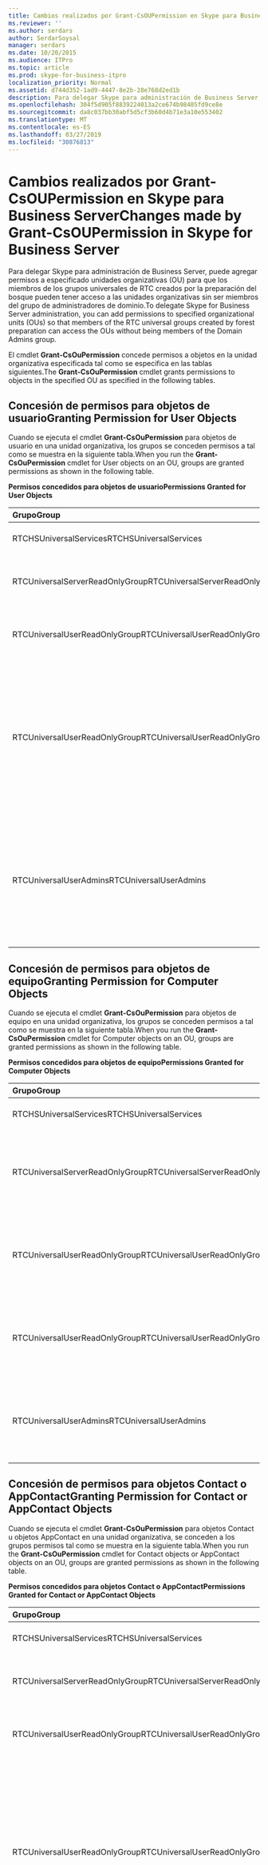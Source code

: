 ```yaml
---
title: Cambios realizados por Grant-CsOUPermission en Skype para Business Server
ms.reviewer: ''
ms.author: serdars
author: SerdarSoysal
manager: serdars
ms.date: 10/20/2015
ms.audience: ITPro
ms.topic: article
ms.prod: skype-for-business-itpro
localization_priority: Normal
ms.assetid: d744d352-1ad9-4447-8e2b-28e768d2ed1b
description: Para delegar Skype para administración de Business Server, puede agregar permisos a especificado unidades organizativas (OU) para que los miembros de los grupos universales de RTC creados por la preparación del bosque pueden tener acceso a las unidades organizativas sin ser miembros del grupo de administradores de dominio.
ms.openlocfilehash: 304f5d905f8839224013a2ce674b98405fd9ce8e
ms.sourcegitcommit: da8c037bb30abf5d5cf3b60d4b71e3a10e553402
ms.translationtype: MT
ms.contentlocale: es-ES
ms.lasthandoff: 03/27/2019
ms.locfileid: "30876813"
---
```

# <a name="changes-made-by-grant-csoupermission-in-skype-for-business-server"></a><span data-ttu-id="af153-103">Cambios realizados por Grant-CsOUPermission en Skype para Business Server</span><span class="sxs-lookup"><span data-stu-id="af153-103">Changes made by Grant-CsOUPermission in Skype for Business Server</span></span>
 
<span data-ttu-id="af153-104">Para delegar Skype para administración de Business Server, puede agregar permisos a especificado unidades organizativas (OU) para que los miembros de los grupos universales de RTC creados por la preparación del bosque pueden tener acceso a las unidades organizativas sin ser miembros del grupo de administradores de dominio.</span><span class="sxs-lookup"><span data-stu-id="af153-104">To delegate Skype for Business Server administration, you can add permissions to specified organizational units (OUs) so that members of the RTC universal groups created by forest preparation can access the OUs without being members of the Domain Admins group.</span></span> 
  
<span data-ttu-id="af153-105">El cmdlet **Grant-CsOuPermission** concede permisos a objetos en la unidad organizativa especificada tal como se especifica en las tablas siguientes.</span><span class="sxs-lookup"><span data-stu-id="af153-105">The **Grant-CsOuPermission** cmdlet grants permissions to objects in the specified OU as specified in the following tables.</span></span>
  
## <a name="granting-permission-for-user-objects"></a><span data-ttu-id="af153-106">Concesión de permisos para objetos de usuario</span><span class="sxs-lookup"><span data-stu-id="af153-106">Granting Permission for User Objects</span></span>

<span data-ttu-id="af153-107">Cuando se ejecuta el cmdlet **Grant-CsOuPermission** para objetos de usuario en una unidad organizativa, los grupos se conceden permisos a tal como se muestra en la siguiente tabla.</span><span class="sxs-lookup"><span data-stu-id="af153-107">When you run the **Grant-CsOuPermission** cmdlet for User objects on an OU, groups are granted permissions as shown in the following table.</span></span>
  
<span data-ttu-id="af153-108">**Permisos concedidos para objetos de usuario**</span><span class="sxs-lookup"><span data-stu-id="af153-108">**Permissions Granted for User Objects**</span></span>

|<span data-ttu-id="af153-109">**Grupo**</span><span class="sxs-lookup"><span data-stu-id="af153-109">**Group**</span></span>|<span data-ttu-id="af153-110">**Permiso**</span><span class="sxs-lookup"><span data-stu-id="af153-110">**Permission**</span></span>|<span data-ttu-id="af153-111">**Se aplica a**</span><span class="sxs-lookup"><span data-stu-id="af153-111">**Applies to**</span></span>|
|:-----|:-----|:-----|
|<span data-ttu-id="af153-112">RTCHSUniversalServices</span><span class="sxs-lookup"><span data-stu-id="af153-112">RTCHSUniversalServices</span></span>  <br/> |<span data-ttu-id="af153-113">Replicar cambios de directorio</span><span class="sxs-lookup"><span data-stu-id="af153-113">Replicating directory changes</span></span>  <br/> |<span data-ttu-id="af153-114">Sólo este objeto</span><span class="sxs-lookup"><span data-stu-id="af153-114">This object only</span></span>  <br/> |
|<span data-ttu-id="af153-115">RTCUniversalServerReadOnlyGroup</span><span class="sxs-lookup"><span data-stu-id="af153-115">RTCUniversalServerReadOnlyGroup</span></span>  <br/> |<span data-ttu-id="af153-116">Contenido de lista</span><span class="sxs-lookup"><span data-stu-id="af153-116">List contents</span></span>  <br/> <span data-ttu-id="af153-117">Leer todas las propiedades</span><span class="sxs-lookup"><span data-stu-id="af153-117">Read all properties</span></span>  <br/> <span data-ttu-id="af153-118">Permisos de lectura</span><span class="sxs-lookup"><span data-stu-id="af153-118">Read permissions</span></span>  <br/> |<span data-ttu-id="af153-119">Sólo este objeto</span><span class="sxs-lookup"><span data-stu-id="af153-119">This object only</span></span>  <br/> |
|<span data-ttu-id="af153-120">RTCUniversalUserReadOnlyGroup</span><span class="sxs-lookup"><span data-stu-id="af153-120">RTCUniversalUserReadOnlyGroup</span></span>  <br/> |<span data-ttu-id="af153-121">Contenido de lista</span><span class="sxs-lookup"><span data-stu-id="af153-121">List contents</span></span>  <br/> <span data-ttu-id="af153-122">Leer todas las propiedades</span><span class="sxs-lookup"><span data-stu-id="af153-122">Read all properties</span></span>  <br/> <span data-ttu-id="af153-123">Permisos de lectura</span><span class="sxs-lookup"><span data-stu-id="af153-123">Read permissions</span></span>  <br/> |<span data-ttu-id="af153-124">Sólo este objeto</span><span class="sxs-lookup"><span data-stu-id="af153-124">This object only</span></span>  <br/> |
|<span data-ttu-id="af153-125">RTCUniversalUserReadOnlyGroup</span><span class="sxs-lookup"><span data-stu-id="af153-125">RTCUniversalUserReadOnlyGroup</span></span>  <br/> |<span data-ttu-id="af153-126">RTCUserSearchPropertySet de lectura</span><span class="sxs-lookup"><span data-stu-id="af153-126">Read RTCUserSearchPropertySet</span></span>  <br/> <span data-ttu-id="af153-127">RTCUserProvisioningPropertySet de lectura</span><span class="sxs-lookup"><span data-stu-id="af153-127">Read RTCUserProvisioningPropertySet</span></span>  <br/> <span data-ttu-id="af153-128">RTCPropertySet de lectura</span><span class="sxs-lookup"><span data-stu-id="af153-128">Read RTCPropertySet</span></span>  <br/> <span data-ttu-id="af153-129">Public-Information de lectura</span><span class="sxs-lookup"><span data-stu-id="af153-129">Read Public-Information</span></span>  <br/> <span data-ttu-id="af153-130">Leer información General</span><span class="sxs-lookup"><span data-stu-id="af153-130">Read General-Information</span></span>  <br/> <span data-ttu-id="af153-131">Lea las restricciones de cuenta de usuario</span><span class="sxs-lookup"><span data-stu-id="af153-131">Read User-Account-Restrictions</span></span>  <br/> |<span data-ttu-id="af153-132">Objetos de usuario descendientes</span><span class="sxs-lookup"><span data-stu-id="af153-132">Descendant User objects</span></span>  <br/> |
|<span data-ttu-id="af153-133">RTCUniversalUserAdmins</span><span class="sxs-lookup"><span data-stu-id="af153-133">RTCUniversalUserAdmins</span></span>  <br/> |<span data-ttu-id="af153-134">RTCUserSearchPropertySet de escritura</span><span class="sxs-lookup"><span data-stu-id="af153-134">Write RTCUserSearchPropertySet</span></span>  <br/> <span data-ttu-id="af153-135">MsExchUCVoiceMailSettings de escritura</span><span class="sxs-lookup"><span data-stu-id="af153-135">Write msExchUCVoiceMailSettings</span></span>  <br/> <span data-ttu-id="af153-136">RTCUserProvisioningPropertySet de escritura</span><span class="sxs-lookup"><span data-stu-id="af153-136">Write RTCUserProvisioningPropertySet</span></span>  <br/> <span data-ttu-id="af153-137">RTCPropertySet de escritura</span><span class="sxs-lookup"><span data-stu-id="af153-137">Write RTCPropertySet</span></span>  <br/> <span data-ttu-id="af153-138">ProxyAddresses de escritura</span><span class="sxs-lookup"><span data-stu-id="af153-138">Write proxyAddresses</span></span>  <br/> |<span data-ttu-id="af153-139">Objetos de usuario descendientes</span><span class="sxs-lookup"><span data-stu-id="af153-139">Descendant User objects</span></span>  <br/> |
   
## <a name="granting-permission-for-computer-objects"></a><span data-ttu-id="af153-140">Concesión de permisos para objetos de equipo</span><span class="sxs-lookup"><span data-stu-id="af153-140">Granting Permission for Computer Objects</span></span>

<span data-ttu-id="af153-141">Cuando se ejecuta el cmdlet **Grant-CsOuPermission** para objetos de equipo en una unidad organizativa, los grupos se conceden permisos a tal como se muestra en la siguiente tabla.</span><span class="sxs-lookup"><span data-stu-id="af153-141">When you run the **Grant-CsOuPermission** cmdlet for Computer objects on an OU, groups are granted permissions as shown in the following table.</span></span>
  
<span data-ttu-id="af153-142">**Permisos concedidos para objetos de equipo**</span><span class="sxs-lookup"><span data-stu-id="af153-142">**Permissions Granted for Computer Objects**</span></span>

|<span data-ttu-id="af153-143">**Grupo**</span><span class="sxs-lookup"><span data-stu-id="af153-143">**Group**</span></span>|<span data-ttu-id="af153-144">**Permiso**</span><span class="sxs-lookup"><span data-stu-id="af153-144">**Permission**</span></span>|<span data-ttu-id="af153-145">**Se aplica a**</span><span class="sxs-lookup"><span data-stu-id="af153-145">**Applies to**</span></span>|
|:-----|:-----|:-----|
|<span data-ttu-id="af153-146">RTCHSUniversalServices</span><span class="sxs-lookup"><span data-stu-id="af153-146">RTCHSUniversalServices</span></span>  <br/> |<span data-ttu-id="af153-147">Replicar cambios de directorio</span><span class="sxs-lookup"><span data-stu-id="af153-147">Replicating directory changes</span></span>  <br/> |<span data-ttu-id="af153-148">Sólo este objeto</span><span class="sxs-lookup"><span data-stu-id="af153-148">This object only</span></span>  <br/> |
|<span data-ttu-id="af153-149">RTCUniversalServerReadOnlyGroup</span><span class="sxs-lookup"><span data-stu-id="af153-149">RTCUniversalServerReadOnlyGroup</span></span>  <br/> |<span data-ttu-id="af153-150">Contenido de lista</span><span class="sxs-lookup"><span data-stu-id="af153-150">List contents</span></span>  <br/> <span data-ttu-id="af153-151">Leer todas las propiedades</span><span class="sxs-lookup"><span data-stu-id="af153-151">Read all properties</span></span>  <br/> <span data-ttu-id="af153-152">Permisos de lectura</span><span class="sxs-lookup"><span data-stu-id="af153-152">Read permissions</span></span>  <br/> |<span data-ttu-id="af153-153">Sólo este objeto</span><span class="sxs-lookup"><span data-stu-id="af153-153">This object only</span></span>  <br/> |
|<span data-ttu-id="af153-154">RTCUniversalUserReadOnlyGroup</span><span class="sxs-lookup"><span data-stu-id="af153-154">RTCUniversalUserReadOnlyGroup</span></span>  <br/> |<span data-ttu-id="af153-155">Contenido de lista</span><span class="sxs-lookup"><span data-stu-id="af153-155">List contents</span></span>  <br/> <span data-ttu-id="af153-156">Leer todas las propiedades</span><span class="sxs-lookup"><span data-stu-id="af153-156">Read all properties</span></span>  <br/> <span data-ttu-id="af153-157">Permisos de lectura</span><span class="sxs-lookup"><span data-stu-id="af153-157">Read permissions</span></span>  <br/> |<span data-ttu-id="af153-158">Sólo este objeto</span><span class="sxs-lookup"><span data-stu-id="af153-158">This object only</span></span>  <br/> |
|<span data-ttu-id="af153-159">RTCUniversalUserReadOnlyGroup</span><span class="sxs-lookup"><span data-stu-id="af153-159">RTCUniversalUserReadOnlyGroup</span></span>  <br/> |<span data-ttu-id="af153-160">Public-Information de lectura</span><span class="sxs-lookup"><span data-stu-id="af153-160">Read Public-Information</span></span>  <br/> <span data-ttu-id="af153-161">Lectura validan---nombre de Host DNS</span><span class="sxs-lookup"><span data-stu-id="af153-161">Read Validated-DNS-Host-Name</span></span>  <br/> |<span data-ttu-id="af153-162">Objetos de equipo descendientes</span><span class="sxs-lookup"><span data-stu-id="af153-162">Descendant Computer objects</span></span>  <br/> |
|<span data-ttu-id="af153-163">RTCUniversalUserAdmins</span><span class="sxs-lookup"><span data-stu-id="af153-163">RTCUniversalUserAdmins</span></span>  <br/> |<span data-ttu-id="af153-164">Public-Information de lectura</span><span class="sxs-lookup"><span data-stu-id="af153-164">Read Public-Information</span></span>  <br/> <span data-ttu-id="af153-165">Lectura validan---nombre de Host DNS</span><span class="sxs-lookup"><span data-stu-id="af153-165">Read Validated-DNS-Host-Name</span></span>  <br/> |<span data-ttu-id="af153-166">Objetos de equipo descendientes</span><span class="sxs-lookup"><span data-stu-id="af153-166">Descendant Computer objects</span></span>  <br/> |
   
## <a name="granting-permission-for-contact-or-appcontact-objects"></a><span data-ttu-id="af153-167">Concesión de permisos para objetos Contact o AppContact</span><span class="sxs-lookup"><span data-stu-id="af153-167">Granting Permission for Contact or AppContact Objects</span></span>

<span data-ttu-id="af153-168">Cuando se ejecuta el cmdlet **Grant-CsOuPermission** para objetos Contact u objetos AppContact en una unidad organizativa, se conceden a los grupos permisos tal como se muestra en la siguiente tabla.</span><span class="sxs-lookup"><span data-stu-id="af153-168">When you run the **Grant-CsOuPermission** cmdlet for Contact objects or AppContact objects on an OU, groups are granted permissions as shown in the following table.</span></span>
  
<span data-ttu-id="af153-169">**Permisos concedidos para objetos Contact o AppContact**</span><span class="sxs-lookup"><span data-stu-id="af153-169">**Permissions Granted for Contact or AppContact Objects**</span></span>

|<span data-ttu-id="af153-170">**Grupo**</span><span class="sxs-lookup"><span data-stu-id="af153-170">**Group**</span></span>|<span data-ttu-id="af153-171">**Permiso**</span><span class="sxs-lookup"><span data-stu-id="af153-171">**Permission**</span></span>|<span data-ttu-id="af153-172">**Se aplica a**</span><span class="sxs-lookup"><span data-stu-id="af153-172">**Applies to**</span></span>|
|:-----|:-----|:-----|
|<span data-ttu-id="af153-173">RTCHSUniversalServices</span><span class="sxs-lookup"><span data-stu-id="af153-173">RTCHSUniversalServices</span></span>  <br/> |<span data-ttu-id="af153-174">Replicar cambios de directorio</span><span class="sxs-lookup"><span data-stu-id="af153-174">Replicating directory changes</span></span>  <br/> |<span data-ttu-id="af153-175">Sólo este objeto</span><span class="sxs-lookup"><span data-stu-id="af153-175">This object only</span></span>  <br/> |
|<span data-ttu-id="af153-176">RTCUniversalServerReadOnlyGroup</span><span class="sxs-lookup"><span data-stu-id="af153-176">RTCUniversalServerReadOnlyGroup</span></span>  <br/> |<span data-ttu-id="af153-177">Contenido de lista</span><span class="sxs-lookup"><span data-stu-id="af153-177">List contents</span></span>  <br/> <span data-ttu-id="af153-178">Leer todas las propiedades</span><span class="sxs-lookup"><span data-stu-id="af153-178">Read all properties</span></span>  <br/> <span data-ttu-id="af153-179">Permisos de lectura</span><span class="sxs-lookup"><span data-stu-id="af153-179">Read permissions</span></span>  <br/> |<span data-ttu-id="af153-180">Sólo este objeto</span><span class="sxs-lookup"><span data-stu-id="af153-180">This object only</span></span>  <br/> |
|<span data-ttu-id="af153-181">RTCUniversalUserReadOnlyGroup</span><span class="sxs-lookup"><span data-stu-id="af153-181">RTCUniversalUserReadOnlyGroup</span></span>  <br/> |<span data-ttu-id="af153-182">Contenido de lista</span><span class="sxs-lookup"><span data-stu-id="af153-182">List contents</span></span>  <br/> <span data-ttu-id="af153-183">Leer todas las propiedades</span><span class="sxs-lookup"><span data-stu-id="af153-183">Read all properties</span></span>  <br/> <span data-ttu-id="af153-184">Permisos de lectura</span><span class="sxs-lookup"><span data-stu-id="af153-184">Read permissions</span></span>  <br/> |<span data-ttu-id="af153-185">Sólo este objeto</span><span class="sxs-lookup"><span data-stu-id="af153-185">This object only</span></span>  <br/> |
|<span data-ttu-id="af153-186">RTCUniversalUserReadOnlyGroup</span><span class="sxs-lookup"><span data-stu-id="af153-186">RTCUniversalUserReadOnlyGroup</span></span>  <br/> |<span data-ttu-id="af153-187">RTCUserSearchPropertySet de lectura</span><span class="sxs-lookup"><span data-stu-id="af153-187">Read RTCUserSearchPropertySet</span></span>  <br/> <span data-ttu-id="af153-188">RTCUserProvisioningPropertySet de lectura</span><span class="sxs-lookup"><span data-stu-id="af153-188">Read RTCUserProvisioningPropertySet</span></span>  <br/> <span data-ttu-id="af153-189">RTCPropertySet de lectura</span><span class="sxs-lookup"><span data-stu-id="af153-189">Read RTCPropertySet</span></span>  <br/> <span data-ttu-id="af153-190">Public-Information de lectura</span><span class="sxs-lookup"><span data-stu-id="af153-190">Read Public-Information</span></span>  <br/> <span data-ttu-id="af153-191">Leer información General</span><span class="sxs-lookup"><span data-stu-id="af153-191">Read General-Information</span></span>  <br/> <span data-ttu-id="af153-192">Personal-Information de lectura</span><span class="sxs-lookup"><span data-stu-id="af153-192">Read Personal-Information</span></span>  <br/> <span data-ttu-id="af153-193">Lea las restricciones de cuenta de usuario</span><span class="sxs-lookup"><span data-stu-id="af153-193">Read User-Account-Restrictions</span></span>  <br/> |<span data-ttu-id="af153-194">Objetos de contacto descendientes</span><span class="sxs-lookup"><span data-stu-id="af153-194">Descendant Contact objects</span></span>  <br/> |
|<span data-ttu-id="af153-195">RTCUniversalUserAdmins</span><span class="sxs-lookup"><span data-stu-id="af153-195">RTCUniversalUserAdmins</span></span>  <br/> |<span data-ttu-id="af153-196">RTCUserSearchPropertySet de escritura</span><span class="sxs-lookup"><span data-stu-id="af153-196">Write RTCUserSearchPropertySet</span></span>  <br/> <span data-ttu-id="af153-197">OtherIpPhone de escritura</span><span class="sxs-lookup"><span data-stu-id="af153-197">Write otherIpPhone</span></span>  <br/> <span data-ttu-id="af153-198">Escribir displayName</span><span class="sxs-lookup"><span data-stu-id="af153-198">Write displayName</span></span>  <br/> <span data-ttu-id="af153-199">Escribir descripción</span><span class="sxs-lookup"><span data-stu-id="af153-199">Write description</span></span>  <br/> <span data-ttu-id="af153-200">TelephoneNumber de escritura</span><span class="sxs-lookup"><span data-stu-id="af153-200">Write telephoneNumber</span></span>  <br/> <span data-ttu-id="af153-201">MsExchUCVoiceMailSettings de escritura</span><span class="sxs-lookup"><span data-stu-id="af153-201">Write msExchUCVoiceMailSettings</span></span>  <br/> <span data-ttu-id="af153-202">RTCUserProvisioningPropertySet de escritura</span><span class="sxs-lookup"><span data-stu-id="af153-202">Write RTCUserProvisioningPropertySet</span></span>  <br/> <span data-ttu-id="af153-203">RTCPropertySet de escritura</span><span class="sxs-lookup"><span data-stu-id="af153-203">Write RTCPropertySet</span></span>  <br/> <span data-ttu-id="af153-204">ProxyAddresses de escritura</span><span class="sxs-lookup"><span data-stu-id="af153-204">Write proxyAddresses</span></span>  <br/> |<span data-ttu-id="af153-205">Objetos de contacto descendientes</span><span class="sxs-lookup"><span data-stu-id="af153-205">Descendant Contact objects</span></span>  <br/> |
   
## <a name="granting-permission-for-device-objects"></a><span data-ttu-id="af153-206">Concesión de permisos para objetos de dispositivo</span><span class="sxs-lookup"><span data-stu-id="af153-206">Granting Permission for Device Objects</span></span>

<span data-ttu-id="af153-207">Cuando se ejecuta el cmdlet **Grant-CsOuPermission** para objetos de dispositivo en una unidad organizativa, los grupos se conceden permisos a tal como se muestra en la siguiente tabla.</span><span class="sxs-lookup"><span data-stu-id="af153-207">When you run the **Grant-CsOuPermission** cmdlet for Device objects on an OU, groups are granted permissions as shown in the following table.</span></span>
  
<span data-ttu-id="af153-208">**Permisos concedidos para objetos de dispositivo**</span><span class="sxs-lookup"><span data-stu-id="af153-208">**Permissions Granted for Device Objects**</span></span>

|<span data-ttu-id="af153-209">**Grupo**</span><span class="sxs-lookup"><span data-stu-id="af153-209">**Group**</span></span>|<span data-ttu-id="af153-210">**Permiso**</span><span class="sxs-lookup"><span data-stu-id="af153-210">**Permission**</span></span>|<span data-ttu-id="af153-211">**Se aplica a**</span><span class="sxs-lookup"><span data-stu-id="af153-211">**Applies to**</span></span>|
|:-----|:-----|:-----|
|<span data-ttu-id="af153-212">RTCHSUniversalServices</span><span class="sxs-lookup"><span data-stu-id="af153-212">RTCHSUniversalServices</span></span>  <br/> |<span data-ttu-id="af153-213">Replicar cambios de directorio</span><span class="sxs-lookup"><span data-stu-id="af153-213">Replicating directory changes</span></span>  <br/> |<span data-ttu-id="af153-214">Sólo este objeto</span><span class="sxs-lookup"><span data-stu-id="af153-214">This object only</span></span>  <br/> |
|<span data-ttu-id="af153-215">RTCUniversalServerReadOnlyGroup</span><span class="sxs-lookup"><span data-stu-id="af153-215">RTCUniversalServerReadOnlyGroup</span></span>  <br/> |<span data-ttu-id="af153-216">Contenido de lista</span><span class="sxs-lookup"><span data-stu-id="af153-216">List contents</span></span>  <br/> <span data-ttu-id="af153-217">Leer todas las propiedades</span><span class="sxs-lookup"><span data-stu-id="af153-217">Read all properties</span></span>  <br/> <span data-ttu-id="af153-218">Permisos de lectura</span><span class="sxs-lookup"><span data-stu-id="af153-218">Read permissions</span></span>  <br/> |<span data-ttu-id="af153-219">Sólo este objeto</span><span class="sxs-lookup"><span data-stu-id="af153-219">This object only</span></span>  <br/> |
|<span data-ttu-id="af153-220">RTCUniversalUserReadOnlyGroup</span><span class="sxs-lookup"><span data-stu-id="af153-220">RTCUniversalUserReadOnlyGroup</span></span>  <br/> |<span data-ttu-id="af153-221">Contenido de lista</span><span class="sxs-lookup"><span data-stu-id="af153-221">List contents</span></span>  <br/> <span data-ttu-id="af153-222">Leer todas las propiedades</span><span class="sxs-lookup"><span data-stu-id="af153-222">Read all properties</span></span>  <br/> <span data-ttu-id="af153-223">Permisos de lectura</span><span class="sxs-lookup"><span data-stu-id="af153-223">Read permissions</span></span>  <br/> |<span data-ttu-id="af153-224">Sólo este objeto</span><span class="sxs-lookup"><span data-stu-id="af153-224">This object only</span></span>  <br/> |
|<span data-ttu-id="af153-225">RTCUniversalUserReadOnlyGroup</span><span class="sxs-lookup"><span data-stu-id="af153-225">RTCUniversalUserReadOnlyGroup</span></span>  <br/> |<span data-ttu-id="af153-226">RTCUserSearchPropertySet de lectura</span><span class="sxs-lookup"><span data-stu-id="af153-226">Read RTCUserSearchPropertySet</span></span>  <br/> <span data-ttu-id="af153-227">RTCUserProvisioningPropertySet de lectura</span><span class="sxs-lookup"><span data-stu-id="af153-227">Read RTCUserProvisioningPropertySet</span></span>  <br/> <span data-ttu-id="af153-228">RTCPropertySet de lectura</span><span class="sxs-lookup"><span data-stu-id="af153-228">Read RTCPropertySet</span></span>  <br/> <span data-ttu-id="af153-229">Public-Information de lectura</span><span class="sxs-lookup"><span data-stu-id="af153-229">Read Public-Information</span></span>  <br/> <span data-ttu-id="af153-230">Personal-Information de lectura</span><span class="sxs-lookup"><span data-stu-id="af153-230">Read Personal-Information</span></span>  <br/> <span data-ttu-id="af153-231">Leer información General</span><span class="sxs-lookup"><span data-stu-id="af153-231">Read General-Information</span></span>  <br/> <span data-ttu-id="af153-232">Lea las restricciones de cuenta de usuario</span><span class="sxs-lookup"><span data-stu-id="af153-232">Read User-Account-Restrictions</span></span>  <br/> |<span data-ttu-id="af153-233">Objetos de contacto descendientes</span><span class="sxs-lookup"><span data-stu-id="af153-233">Descendant Contact objects</span></span>  <br/> |
|<span data-ttu-id="af153-234">RTCUniversalUserAdmins</span><span class="sxs-lookup"><span data-stu-id="af153-234">RTCUniversalUserAdmins</span></span>  <br/> |<span data-ttu-id="af153-235">Crear secundario</span><span class="sxs-lookup"><span data-stu-id="af153-235">Create child</span></span>  <br/> <span data-ttu-id="af153-236">Eliminar secundario</span><span class="sxs-lookup"><span data-stu-id="af153-236">Delete child</span></span>  <br/> <span data-ttu-id="af153-237">Eliminar árbol</span><span class="sxs-lookup"><span data-stu-id="af153-237">Delete tree</span></span>  <br/> |<span data-ttu-id="af153-238">Contacto</span><span class="sxs-lookup"><span data-stu-id="af153-238">Contact</span></span>  <br/> |
|<span data-ttu-id="af153-239">RTCUniversalUserAdmins</span><span class="sxs-lookup"><span data-stu-id="af153-239">RTCUniversalUserAdmins</span></span>  <br/> |<span data-ttu-id="af153-240">Escribir displayName</span><span class="sxs-lookup"><span data-stu-id="af153-240">Write displayName</span></span>  <br/> <span data-ttu-id="af153-241">Escribir descripción</span><span class="sxs-lookup"><span data-stu-id="af153-241">Write description</span></span>  <br/> <span data-ttu-id="af153-242">TelephoneNumber de escritura</span><span class="sxs-lookup"><span data-stu-id="af153-242">Write telephoneNumber</span></span>  <br/> |<span data-ttu-id="af153-243">Objetos de usuario descendientes</span><span class="sxs-lookup"><span data-stu-id="af153-243">Descendant User objects</span></span>  <br/> |
|<span data-ttu-id="af153-244">RTCUniversalUserAdmins</span><span class="sxs-lookup"><span data-stu-id="af153-244">RTCUniversalUserAdmins</span></span>  <br/> |<span data-ttu-id="af153-245">RTCUserSearchPropertySet de escritura</span><span class="sxs-lookup"><span data-stu-id="af153-245">Write RTCUserSearchPropertySet</span></span>  <br/> <span data-ttu-id="af153-246">OtherIpPhone de escritura</span><span class="sxs-lookup"><span data-stu-id="af153-246">Write otherIpPhone</span></span>  <br/> <span data-ttu-id="af153-247">Escribir displayName</span><span class="sxs-lookup"><span data-stu-id="af153-247">Write displayName</span></span>  <br/> <span data-ttu-id="af153-248">Escribir descripción</span><span class="sxs-lookup"><span data-stu-id="af153-248">Write description</span></span>  <br/> <span data-ttu-id="af153-249">TelephoneNumber de escritura</span><span class="sxs-lookup"><span data-stu-id="af153-249">Write telephoneNumber</span></span>  <br/> <span data-ttu-id="af153-250">MsExchUCVoiceMailSettings de escritura</span><span class="sxs-lookup"><span data-stu-id="af153-250">Write msExchUCVoiceMailSettings</span></span>  <br/> <span data-ttu-id="af153-251">RTCUserProvisioningPropertySet de escritura</span><span class="sxs-lookup"><span data-stu-id="af153-251">Write RTCUserProvisioningPropertySet</span></span>  <br/> <span data-ttu-id="af153-252">RTCPropertySet de escritura</span><span class="sxs-lookup"><span data-stu-id="af153-252">Write RTCPropertySet</span></span>  <br/> <span data-ttu-id="af153-253">ProxyAddresses de escritura</span><span class="sxs-lookup"><span data-stu-id="af153-253">Write proxyAddresses</span></span>  <br/> |<span data-ttu-id="af153-254">Objetos de contacto descendientes</span><span class="sxs-lookup"><span data-stu-id="af153-254">Descendant Contact objects</span></span>  <br/> |
   
## <a name="granting-permission-for-inetorgperson-objects"></a><span data-ttu-id="af153-255">Concesión de permisos para objetos InetOrgPerson</span><span class="sxs-lookup"><span data-stu-id="af153-255">Granting Permission for InetOrgPerson Objects</span></span>

<span data-ttu-id="af153-256">Cuando se ejecuta el cmdlet **Grant-CsOuPermission** para objetos InetOrgPerson en una unidad organizativa, los grupos se conceden permisos a tal como se muestra en la siguiente tabla.</span><span class="sxs-lookup"><span data-stu-id="af153-256">When you run the **Grant-CsOuPermission** cmdlet for InetOrgPerson objects on an OU, groups are granted permissions as shown in the following table.</span></span>
  
<span data-ttu-id="af153-257">**Permisos concedidos para objetos InetOrgPerson**</span><span class="sxs-lookup"><span data-stu-id="af153-257">**Permissions Granted for InetOrgPerson Objects**</span></span>

|<span data-ttu-id="af153-258">**Grupo**</span><span class="sxs-lookup"><span data-stu-id="af153-258">**Group**</span></span>|<span data-ttu-id="af153-259">**Permiso**</span><span class="sxs-lookup"><span data-stu-id="af153-259">**Permission**</span></span>|<span data-ttu-id="af153-260">**Se aplica a**</span><span class="sxs-lookup"><span data-stu-id="af153-260">**Applies to**</span></span>|
|:-----|:-----|:-----|
|<span data-ttu-id="af153-261">RTCHSUniversalServices</span><span class="sxs-lookup"><span data-stu-id="af153-261">RTCHSUniversalServices</span></span>  <br/> |<span data-ttu-id="af153-262">Replicar cambios de directorio</span><span class="sxs-lookup"><span data-stu-id="af153-262">Replicating directory changes</span></span>  <br/> |<span data-ttu-id="af153-263">Sólo este objeto</span><span class="sxs-lookup"><span data-stu-id="af153-263">This object only</span></span>  <br/> |
|<span data-ttu-id="af153-264">RTCUniversalServerReadOnlyGroup</span><span class="sxs-lookup"><span data-stu-id="af153-264">RTCUniversalServerReadOnlyGroup</span></span>  <br/> |<span data-ttu-id="af153-265">Contenido de lista</span><span class="sxs-lookup"><span data-stu-id="af153-265">List contents</span></span>  <br/> <span data-ttu-id="af153-266">Leer todas las propiedades</span><span class="sxs-lookup"><span data-stu-id="af153-266">Read all properties</span></span>  <br/> <span data-ttu-id="af153-267">Permisos de lectura</span><span class="sxs-lookup"><span data-stu-id="af153-267">Read permissions</span></span>  <br/> |<span data-ttu-id="af153-268">Sólo este objeto</span><span class="sxs-lookup"><span data-stu-id="af153-268">This object only</span></span>  <br/> |
|<span data-ttu-id="af153-269">RTCUniversalUserReadOnlyGroup</span><span class="sxs-lookup"><span data-stu-id="af153-269">RTCUniversalUserReadOnlyGroup</span></span>  <br/> |<span data-ttu-id="af153-270">Contenido de lista</span><span class="sxs-lookup"><span data-stu-id="af153-270">List contents</span></span>  <br/> <span data-ttu-id="af153-271">Leer todas las propiedades</span><span class="sxs-lookup"><span data-stu-id="af153-271">Read all properties</span></span>  <br/> <span data-ttu-id="af153-272">Permisos de lectura</span><span class="sxs-lookup"><span data-stu-id="af153-272">Read permissions</span></span>  <br/> |<span data-ttu-id="af153-273">Sólo este objeto</span><span class="sxs-lookup"><span data-stu-id="af153-273">This object only</span></span>  <br/> |
|<span data-ttu-id="af153-274">RTCUniversalUserReadOnlyGroup</span><span class="sxs-lookup"><span data-stu-id="af153-274">RTCUniversalUserReadOnlyGroup</span></span>  <br/> |<span data-ttu-id="af153-275">RTCUserSearchPropertySet de lectura</span><span class="sxs-lookup"><span data-stu-id="af153-275">Read RTCUserSearchPropertySet</span></span>  <br/> <span data-ttu-id="af153-276">RTCUserProvisioningPropertySet de lectura</span><span class="sxs-lookup"><span data-stu-id="af153-276">Read RTCUserProvisioningPropertySet</span></span>  <br/> <span data-ttu-id="af153-277">RTCPropertySet de lectura</span><span class="sxs-lookup"><span data-stu-id="af153-277">Read RTCPropertySet</span></span>  <br/> <span data-ttu-id="af153-278">Personal-Information de lectura</span><span class="sxs-lookup"><span data-stu-id="af153-278">Read Personal-Information</span></span>  <br/> <span data-ttu-id="af153-279">Public-Information de lectura</span><span class="sxs-lookup"><span data-stu-id="af153-279">Read Public-Information</span></span>  <br/> <span data-ttu-id="af153-280">Leer información General</span><span class="sxs-lookup"><span data-stu-id="af153-280">Read General-Information</span></span>  <br/> <span data-ttu-id="af153-281">Lea las restricciones de cuenta de usuario</span><span class="sxs-lookup"><span data-stu-id="af153-281">Read User-Account-Restrictions</span></span>  <br/> |<span data-ttu-id="af153-282">Objetos inetOrgPerson descendientes</span><span class="sxs-lookup"><span data-stu-id="af153-282">Descendant inetOrgPerson objects</span></span>  <br/> |
|<span data-ttu-id="af153-283">RTCUniversalUserAdmins</span><span class="sxs-lookup"><span data-stu-id="af153-283">RTCUniversalUserAdmins</span></span>  <br/> |<span data-ttu-id="af153-284">RTCUserSearchPropertySet de escritura</span><span class="sxs-lookup"><span data-stu-id="af153-284">Write RTCUserSearchPropertySet</span></span>  <br/> <span data-ttu-id="af153-285">RTCUserProvisioningPropertySet de escritura</span><span class="sxs-lookup"><span data-stu-id="af153-285">Write RTCUserProvisioningPropertySet</span></span>  <br/> <span data-ttu-id="af153-286">RTCPropertySet de escritura</span><span class="sxs-lookup"><span data-stu-id="af153-286">Write RTCPropertySet</span></span>  <br/> <span data-ttu-id="af153-287">ProxyAddresses de escritura</span><span class="sxs-lookup"><span data-stu-id="af153-287">Write proxyAddresses</span></span>  <br/> |<span data-ttu-id="af153-288">Objetos inetOrgPerson descendientes</span><span class="sxs-lookup"><span data-stu-id="af153-288">Descendant inetOrgPerson objects</span></span>  <br/> |
   

